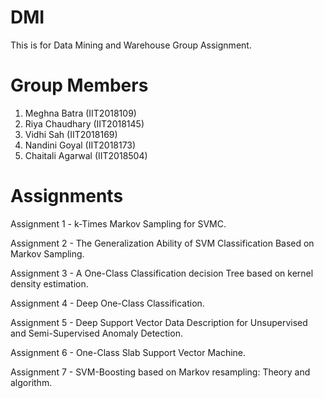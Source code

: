 # DMI
This is for Data Mining and Warehouse Group Assignment.
# Group Members 
1. Meghna Batra (IIT2018109)
2. Riya Chaudhary (IIT2018145)
3. Vidhi Sah (IIT2018169)
4. Nandini Goyal (IIT2018173)
5. Chaitali Agarwal (IIT2018504)

# Assignments

Assignment 1 - k-Times Markov Sampling for SVMC.

Assignment 2 - The Generalization Ability of SVM Classification Based on Markov Sampling.

Assignment 3 - A One-Class Classification decision Tree based on kernel density estimation.

Assignment 4 - Deep One-Class Classification.

Assignment 5 - Deep Support Vector Data Description for Unsupervised and Semi-Supervised Anomaly Detection.

Assignment 6 - One-Class Slab Support Vector Machine.

Assignment 7 - SVM-Boosting based on Markov resampling: Theory and algorithm.
